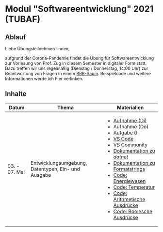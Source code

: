 # Modul "Softwareentwicklung" 2021 (TUBAF)
## Ablauf
Liebe Übungsteilnehmer/-innen,

aufgrund der Corona-Pandemie findet die Übung für Softwareentwicklung zur Vorlesung von Prof. Zug in diesem Semester in digitaler Form statt. Dazu treffen wir uns regelmäßig (Dienstag / Donnerstag, 14:00 Uhr) zur Beantwortung von Fragen in einem [BBB-Raum](https://teach.informatik.tu-freiberg.de/b/jon-ppa-fcu). Beispielcode und weitere Informationen werde ich hier verlinken.

## Inhalte
Datum | Thema | Materialien
--- | --- | ---
| 03. - 07. Mai | Entwicklungsumgebung, Datentypen, Ein- und Ausgabe | <ul><li>[Aufnahme (Di)](https://teach.informatik.tu-freiberg.de/playback/presentation/2.0/playback.html?meetingId=2f3e57c96cbddbd0adf88b88c2380c46cceb2d7a-1620129465610)</li><li>Aufnahme (Do)</li><li>[Aufgabe 0](https://github.com/ComputerScienceLecturesTUBAF/SoftwareentwicklungSoSe2021_Aufgabe_00)</li><li>[VS Code](https://code.visualstudio.com/)</li><li>[VS Community](https://visualstudio.microsoft.com/de/vs/community/)</li><li>[Dokumentation zu *dotnet*](https://docs.microsoft.com/en-us/dotnet/core/tools/)</li><li>[Dokumentation zu Formatstrings](https://docs.microsoft.com/en-us/dotnet/standard/base-types/standard-numeric-format-strings)</li><li>[Code: Energiewesen](https://github.com/JayTee42/tubaf-swe-2021/tree/main/00%20-%20Entwicklungsumgebung%2C%20Datentypen%2C%20Ein-%20und%20Ausgabe/alien)</li><li>[Code: Temperatur](https://github.com/JayTee42/tubaf-swe-2021/tree/main/00%20-%20Entwicklungsumgebung%2C%20Datentypen%2C%20Ein-%20und%20Ausgabe/temperature)</li><li>[Code: Arithmetische Ausdrücke](https://github.com/JayTee42/tubaf-swe-2021/tree/main/00%20-%20Entwicklungsumgebung%2C%20Datentypen%2C%20Ein-%20und%20Ausgabe/artihmetic)</li><li>[Code: Boolesche Ausdrücke](https://github.com/JayTee42/tubaf-swe-2021/tree/main/00%20-%20Entwicklungsumgebung%2C%20Datentypen%2C%20Ein-%20und%20Ausgabe/bool)</li></ul>
